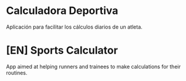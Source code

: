 # Calculadora Deportiva
Aplicación para facilitar los cálculos diarios de un atleta.

# [EN] Sports Calculator
App aimed at helping runners and trainees to make calculations for their routines.
